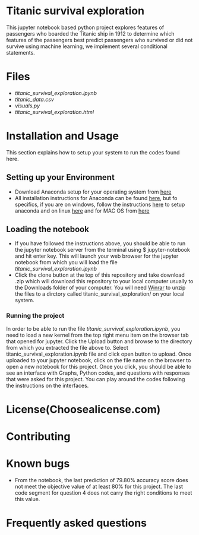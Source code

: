 # Titanic survival exploration

This jupyter notebook based python project explores features of passengers who boarded the Titanic ship in 1912 to determine which features of the passengers best predict passengers who survived or did not survive using machine learning, we implement several conditional statements.
# Files
- _titanic_survival_exploration.ipynb_
- _titanic_data.csv_
- _visuals.py_
- _titanic_survival_exploration.html_

# Installation and Usage

This section explains how to setup your system to run the codes found here.
## Setting up your Environment
- Download Anaconda setup for your operating system from [here](https://www.continuum.io/downloads)
- All installation instructions for Anaconda can be found [here](https://docs.continuum.io/anaconda/install), but fo specifics, if you are on windows, follow the instructions [here](https://docs.continuum.io/anaconda/install#anaconda-for-windows-install) to setup anaconda and on linux [here](https://docs.continuum.io/anaconda/install#linux-install) and for MAC OS from [here](https://docs.continuum.io/anaconda/install#anaconda-for-os-x-graphical-install)

## Loading the notebook
- If you have followed the instructions above, you should be able to run the jupyter notebook server from the terminal using $ jupyter-notebook and hit enter key. This will launch your web browser for the jupyter notebook from which you will load the file _titanic_survival_exploration.ipynb_
- Click the clone button at the top of this repository and take download .zip which will download this repository to your local computer usually to the Downloads folder of your computer. You will need [Winrar](http://www.win-rar.com/predownload.html?&L=0) to unzip the files to a dirctory called titanic_survival_exploration/ on your local system.

### Running the project
In order to be able to run the file _titanic_survival_exploration.ipynb_, you need to load a new kernel from the top right menu item on the browser tab that opened for jupyter. Click the Upload button and browse to the directory from which you extracted the file above to. Select titanic_survival_exploration.ipynb file and click open button to upload. Once uploaded to your jupyter notebook, click on the file name on the browser to open a new notebook for this project. Once you click, you should be able to see an interface with Graphs, Python codes, and questions with responses that were asked for this project. You can play around the codes following the instructions on the interfaces.
# License(Choosealicense.com)

# Contributing

# Known bugs
- From the notebook, the last prediction of 79.80% accuracy score does not meet the objective value of at least 80% for this project. The last code segment for question 4 does not carry the right conditions to meet this value.

# Frequently asked questions

